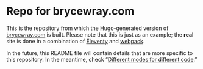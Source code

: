 # Repo for brycewray.com

This is the repository from which the [Hugo](https://gohugo.io)-generated version of [brycewray.com](https://brycewray.com) is built. Please note that this is just as an example; the **real** site is done in a combination of [Eleventy](https://11ty.dev) and [webpack](https://webpack.js.org).

In the future, this README file will contain details that are more specific to this repository. In the meantime, check “[Different modes for different code](https://brycewray.com/posts/2020/04/different-modes-different-codes).”